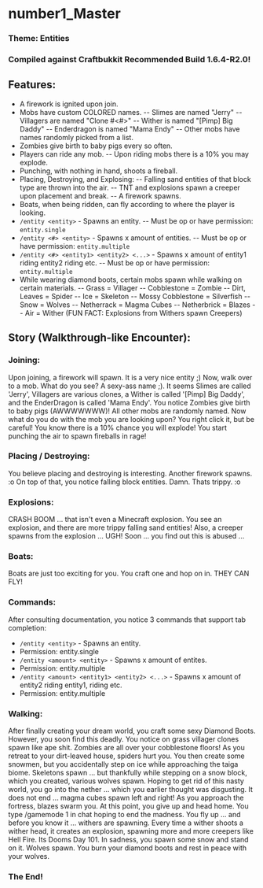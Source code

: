number1_Master
==============
### Theme: Entities

### Compiled against Craftbukkit Recommended Build 1.6.4-R2.0!

Features:
---------
- A firework is ignited upon join.
- Mobs have custom COLORED names.
-- Slimes are named "Jerry"
-- Villagers are named "Clone #<#>"
-- Wither is named "[Pimp] Big Daddy"
-- Enderdragon is named "Mama Endy"
-- Other mobs have names randomly picked from a list.
- Zombies give birth to baby pigs every so often.
- Players can ride any mob.
-- Upon riding mobs there is a 10% you may explode.
- Punching, with nothing in hand, shoots a fireball.
- Placing, Destroying, and Explosing:
-- Falling sand entities of that block type are thrown into the air.
-- TNT and explosions spawn a creeper upon placement and break.
-- A firework spawns.
- Boats, when being ridden, can fly according to where the player is looking.
- `/entity <entity>` - Spawns an entity.
-- Must be op or have permission: `entity.single`
- `/entity <#> <entity>` - Spawns x amount of entities.
-- Must be op or have permission: `entity.multiple`
- `/entity <#> <entity1> <entity2> <...>` - Spawns x amount of entity1 riding entity2 riding etc.
-- Must be op or have permission: `entity.multiple`
- While wearing diamond boots, certain mobs spawn while walking on certain materials.
-- Grass = Villager
-- Cobblestone = Zombie
-- Dirt, Leaves = Spider
-- Ice = Skeleton
-- Mossy Cobblestone = Silverfish
-- Snow = Wolves
-- Netherrack = Magma Cubes
-- Netherbrick = Blazes
-- Air = Wither (FUN FACT: Explosions from Withers spawn Creepers) 

Story (Walkthrough-like Encounter):
------

### Joining:
Upon joining, a firework will spawn. It is a very nice entity ;) Now, walk over to a mob.
What do you see? A sexy-ass name ;). It seems Slimes are called 'Jerry', Villagers are various clones,
a Wither is called '[Pimp] Big Daddy', and the EnderDragon is called 'Mama Endy'.
You notice Zombies give birth to baby pigs (AWWWWWWW)! All other mobs are randomly named.
Now what do you do with the mob you are looking upon? You right click it, but be careful!
You know there is a 10% chance you will explode! You start punching the air to spawn fireballs in rage!

### Placing / Destroying:
You believe placing and destroying is interesting. Another firework spawns. :o
On top of that, you notice falling block entities. Damn. Thats trippy. :o

### Explosions:
CRASH BOOM ... that isn't even a Minecraft explosion. You see an explosion, and there are more 
trippy falling sand entities! Also, a creeper spawns from the explosion ... UGH!
Soon ... you find out this is abused ...

### Boats:
Boats are just too exciting for you. You craft one and hop on in. THEY CAN FLY!

### Commands:
After consulting documentation, you notice 3 commands that support tab completion:
* `/entity <entity>` - Spawns an entity.
* Permission: entity.single
* `/entity <amount> <entity>` - Spawns x amount of entites.
* Permission: entity.multiple
* `/entity <amount> <entity1> <entity2> <...>` - Spawns x amount of entity2 riding entity1, riding etc.
* Permission: entity.multiple

### Walking:
After finally creating your dream world, you craft some sexy Diamond Boots.
However, you soon find this deadly. You notice on grass villager clones spawn like ape shit.
Zombies are all over your cobblestone floors! As you retreat to your dirt-leaved house, spiders hurt you. 
You then create some snowmen, but you accidentally step on ice while approaching the taiga biome.
Skeletons spawn ... but thankfully while stepping on a snow block, which you created, various wolves spawn.
Hoping to get rid of this nasty world, you go into the nether ... which you earlier thought was disgusting.
It does not end ... magma cubes spawn left and right! As you approach the fortress, blazes swarm you.
At this point, you give up and head home. You type /gamemode 1 in chat hoping to end the madness.
You fly up ... and before you know it ... withers are spawning. Every time a wither shoots a wither head,
it creates an explosion, spawning more and more creepers like Hell Fire. Its Dooms Day 101. In sadness,
you spawn some snow and stand on it. Wolves spawn. You burn your diamond boots and rest in peace with your wolves.

### The End!
